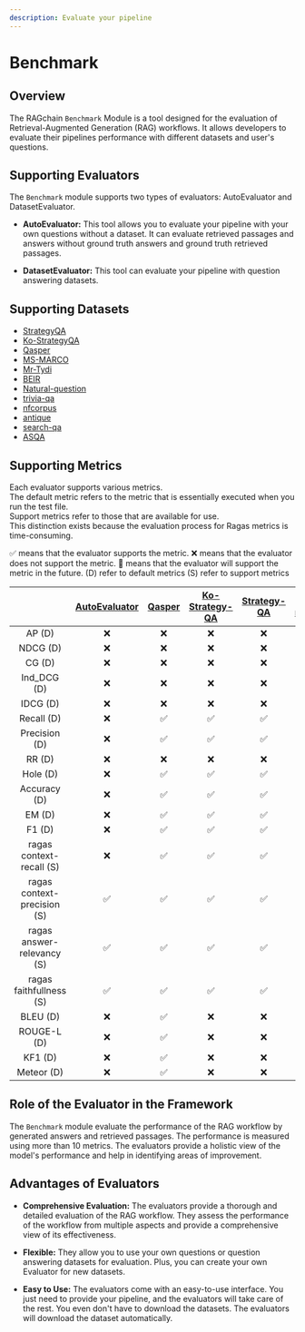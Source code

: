 ```yaml
---
description: Evaluate your pipeline
---
```


# Benchmark

## Overview

The RAGchain `Benchmark` Module is a tool designed for the evaluation of Retrieval-Augmented Generation (RAG) workflows.
It allows developers to evaluate their pipelines performance with different datasets and user's questions.

## Supporting Evaluators

The `Benchmark` module supports two types of evaluators: AutoEvaluator and DatasetEvaluator.

- **AutoEvaluator:** This tool allows you to evaluate your pipeline with your own questions without a dataset. It can
  evaluate retrieved passages and answers without ground truth answers and ground truth retrieved passages.

- **DatasetEvaluator:** This tool can evaluate your pipeline with question answering datasets.
  

## Supporting Datasets
- [StrategyQA](https://allenai.org/data/strategyqa)
- [Ko-StrategyQA](https://huggingface.co/datasets/NomaDamas/Ko-StrategyQA)
- [Qasper](https://allenai.org/data/qasper)
- [MS-MARCO](./dataset-evaluator/ms-marco.md)
- [Mr-Tydi](./dataset-evaluator/mr-tydi.md)
- [BEIR](./dataset-evaluator/beir.md)
- [Natural-question](./dataset-evaluator/natural-question.md)
- [trivia-qa](./dataset-evaluator/trivia-qa.md)
- [nfcorpus](./dataset-evaluator/nfcorpus.md)
- [antique](./dataset-evaluator/antique.md)
- [search-qa](./dataset-evaluator/search-qa.md)
- [ASQA](./dataset-evaluator/asqa.md)

## Supporting Metrics

Each evaluator supports various metrics. <br>
The default metric refers to the metric that is essentially executed when you run the test file.<br>
Support metrics refer to those that are available for use.<br>
This distinction exists because the evaluation process for Ragas metrics is time-consuming.

✅ means that the evaluator supports the metric.
❌ means that the evaluator does not support the metric.
🚧 means that the evaluator will support the metric in the future.
(D) refer to default metrics
(S) refer to support metrics

|                              | [AutoEvaluator](./auto-evaluator.md) | [Qasper](./dataset-evaluator/qasper.md) | [Ko-Strategy-QA](./dataset-evaluator/ko-strategy-qa.md) | [Strategy-QA](./dataset-evaluator/strategy-qa.md) | [ms-marco](./dataset-evaluator/ms-marco.md) | [mr-tydi](./dataset-evaluator/mr-tydi.md) | [beir](./dataset-evaluator/beir.md) |[natural-question](./dataset-evaluator/natural-question.md) | [trivia-qa](./dataset-evaluator/trivia-qa.md) | [nfcorpus](./dataset-evaluator/nfcorpus.md) | [antique](./dataset-evaluator/antique.md) | [search-qa](./dataset-evaluator/search-qa.md) | [asqa](./dataset-evaluator/asqa.md) |
|:----------------------------:|:------------------------------------:|:---------------------------------------:|:-------------------------------------------------------:|:-------------------------------------------------:|:-------------------------------------------:|:-----------------------------------------:|:-----------------------------------------:|:-----------------------------------------:|:-----------------------------------------:|:-----------------------------------------:|:-----------------------------------------:|:-----------------------------------------:|:-----------------------------------------:|
|           AP  (D)            |                  ❌                   |                    ❌                    |                            ❌                            |                         ❌                         |                      ✅                      |                      ❌                      |                      ❌                      |                      ❌                      |                      ✅                      |                      ❌                      |                      ✅                      |                      ❌                      |                      ❌                      |
|          NDCG  (D)           |                  ❌                   |                    ❌                    |                            ❌                            |                         ❌                         |                      ✅                      |                      ❌                      |                      ❌                      |                      ❌                      |                      ✅                      |                      ❌                      |                      ✅                      |                      ❌                      |                      ❌                      |
|           CG  (D)            |                  ❌                   |                    ❌                    |                            ❌                            |                         ❌                         |                      ✅                      |                      ❌                      |                      ❌                      |                      ❌                      |                      ✅                      |                      ❌                      |                      ✅                      |                      ❌                      |                      ❌                      |
|         Ind_DCG  (D)         |                  ❌                   |                    ❌                    |                            ❌                            |                         ❌                         |                      ✅                      |                      ❌                      |                      ❌                      |                      ❌                      |                      ✅                      |                      ❌                      |                      ✅                      |                      ❌                      |                      ❌                      |
|          IDCG  (D)           |                  ❌                   |                    ❌                    |                            ❌                            |                         ❌                         |                      ✅                      |                      ❌                      |                      ❌                      |                      ❌                      |                      ✅                      |                      ❌                      |                      ✅                      |                      ❌                      |                      ❌                      |
|         Recall  (D)          |                  ❌                   |                    ✅                    |                            ✅                            |                         ✅                         |                      ✅                      |                      ✅                      |                      ✅                      |                      ✅                      |                      ✅                      |                      ✅                      |                      ✅                      |                      ✅                      |                      ❌                      |
|        Precision  (D)        |                  ❌                   |                    ✅                    |                            ✅                            |                         ✅                         |                      ✅                      |                      ✅                      |                      ✅                      |                      ✅                      |                      ✅                      |                      ✅                      |                      ✅                      |                      ✅                      |                      ❌                      |
|           RR  (D)            |                  ❌                   |                    ❌                    |                            ❌                            |                         ❌                         |                      ✅                      |                      ❌                      |                      ❌                      |                      ❌                      |                      ✅                      |                      ❌                      |                      ✅                      |                      ❌                      |                      ❌                      |
|          Hole  (D)           |                  ❌                   |                    ✅                    |                            ✅                            |                         ✅                         |                      ✅                      |                      ✅                      |                      ✅                      |                      ✅                      |                      ✅                      |                      ✅                      |                      ✅                      |                      ✅                      |                      ❌                      |
|        Accuracy  (D)         |                  ❌                   |                    ✅                    |                            ✅                            |                         ✅                         |                      ✅                      |                      ✅                      |                      ✅                      |                      ✅                      |                      ✅                      |                      ✅                      |                      ✅                      |                      ✅                      |                      ❌                      |
|           EM  (D)            |                  ❌                   |                    ✅                    |                            ✅                            |                         ✅                         |                      ✅                      |                      ✅                      |                      ✅                      |                      ✅                      |                      ✅                      |                      ✅                      |                      ✅                      |                      ✅                      |                      ❌                      |
|           F1  (D)            |                  ❌                   |                    ✅                    |                            ✅                            |                         ✅                         |                      ✅                      |                      ✅                      |                      ✅                      |                      ✅                      |                      ✅                      |                      ✅                      |                      ✅                      |                      ✅                      |                      ❌                      |
|  ragas context-recall  (S)   |                  ❌                   |                    ✅                    |                            ✅                            |                         ✅                         |                      ✅                      |                      ✅                      |                      ✅                      |                      ✅                      |                      ❌                      |                      ❌                      |                      ✅                      |                      ✅                      |                      ❌                      |
| ragas context-precision  (S) |                  ✅                   |                    ✅                    |                            ✅                            |                         ✅                         |                      ✅                      |                      ✅                      |                      ✅                      |                      ✅                      |                      ✅                      |                      ✅                      |                      ✅                      |                      ✅                      |                      ❌                      |
| ragas answer-relevancy  (S)  |                  ✅                   |                    ✅                    |                            ✅                            |                         ✅                         |                      ✅                      |                      ✅                      |                      ✅                      |                      ✅                      |                      ✅                      |                      ✅                      |                      ✅                      |                      ✅                      |                      ✅                      |
|   ragas faithfullness  (S)   |                  ✅                   |                    ✅                    |                            ✅                            |                         ✅                         |                      ✅                      |                      ✅                      |                      ✅                      |                      ✅                      |                      ✅                      |                      ✅                      |                      ✅                      |                      ✅                      |                      ✅                      |
|          BLEU  (D)           |                  ❌                   |                    ✅                    |                            ❌                            |                         ❌                         |                      ✅                      |                      ❌                      |                      ❌                      |                      ✅                      |                      ✅                      |                      ❌                      |                      ❌                      |                      ✅                      |                      ✅                      |
|         ROUGE-L  (D)         |                  ❌                  |                   ✅                    |                           ❌                            |                        ❌                         |                     ✅                      |                      ❌                      |                      ❌                      |                      ✅                      |                      ✅                      |                      ❌                      |                      ❌                      |                      ✅                      |                      ✅                      |
|           KF1  (D)           |                  ❌                   |                    ✅                    |                            ❌                            |                         ❌                         |                      ✅                      |                      ❌                      |                      ❌                      |                      ✅                      |                      ✅                      |                      ❌                      |                      ❌                      |                      ✅                      |                      ✅                      |
|         Meteor  (D)          |                  ❌                   |                    ✅                    |                            ❌                            |                         ❌                         |                      ✅                      |                      ❌                      |                      ❌                      |                      ✅                      |                      ✅                      |                      ❌                      |                      ❌                      |                      ✅                      |                      ✅                      |


## Role of the Evaluator in the Framework

The `Benchmark` module evaluate the performance of the RAG workflow by generated answers and retrieved passages. The
performance is measured using more than 10 metrics. The evaluators provide a holistic view of the model's performance
and help in identifying areas of improvement.

## Advantages of Evaluators

- **Comprehensive Evaluation:** The evaluators provide a thorough and detailed evaluation of the RAG workflow. They
  assess the performance of the workflow from multiple aspects and provide a comprehensive view of its effectiveness.

- **Flexible:** They allow you to use your own questions or question answering datasets for evaluation. Plus, you can
  create your own Evaluator for new datasets.

- **Easy to Use:** The evaluators come with an easy-to-use interface. You just need to provide your pipeline, and the
  evaluators will take care of the rest. You even don't have to download the datasets. The evaluators will download the
  dataset automatically.
